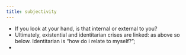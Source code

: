```yaml
---
title: subjectivity
---
```


- If you look at your hand, is that internal or external to you?
- Ultimately, existential and identitarian crises are linked: as above so below. Identitarian is “how do i relate to myself?”;
-

